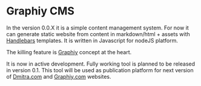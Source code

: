 # Graphiy CMS
In the version 0.0.X it is a simple content management system.
For now it can generate static website from content in markdown/html + assets with [Handlebars](http://handlebarsjs.com) templates.
It is written in Javascript for nodeJS platform.

The killing feature is [Graphiy](http://dmitra.com/graphiy/concept) concept at the heart.

It is now in active development.
Fully working tool is planned to be released in version 0.1.
This tool will be used as publication platform for next version of [Dmitra.com](http://dmitra.com) and [Graphiy.com](http://graphiy.com) websites.
